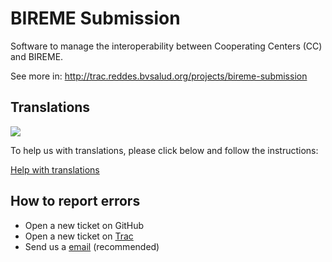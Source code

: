 BIREME Submission
=================

Software to manage the interoperability between Cooperating Centers (CC) and BIREME.

See more in: http://trac.reddes.bvsalud.org/projects/bireme-submission

Translations
------------

<img src="https://www.transifex.com/projects/p/bireme-submission/resource/main/chart/image_png" >

To help us with translations, please click below and follow the instructions:

[Help with translations](https://www.transifex.com/projects/p/bireme-submission/resource/main/)

How to report errors
--------------------

- Open a new ticket on GitHub
- Open a new ticket on [Trac](http://trac.reddes.bvsalud.org/projects/bireme-submission)
- Send us a [email](mailto:lilacs@bireme.org) (recommended)


